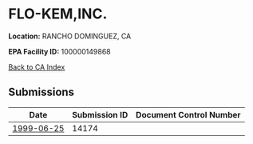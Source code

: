 # FLO-KEM,INC.

**Location:** RANCHO DOMINGUEZ, CA

**EPA Facility ID:** 100000149868

[Back to CA Index](../../index.md)

## Submissions

| Date | Submission ID | Document Control Number |
|------|--------------|-------------------------|
| [1999-06-25](submissions/14174.md) | 14174 |  |
